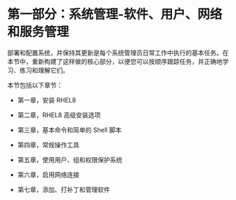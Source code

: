 # 第一部分：系统管理-软件、用户、网络和服务管理

部署和配置系统，并保持其更新是每个系统管理员日常工作中执行的基本任务。在本节中，重新构建了这样做的核心部分，以便您可以按顺序跟踪任务，并正确地学习、练习和理解它们。

本节包括以下章节：

+   第一章，安装 RHEL8

+   第二章，RHEL8 高级安装选项

+   第三章，基本命令和简单的 Shell 脚本

+   第四章，常规操作工具

+   第五章，使用用户、组和权限保护系统

+   第六章，启用网络连接

+   第七章，添加、打补丁和管理软件
